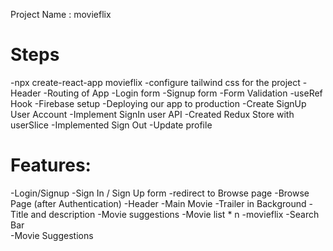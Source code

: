 Project Name : movieflix

# Steps

-npx create-react-app movieflix
-configure tailwind css for the project
-Header
-Routing of App
-Login form
-Signup form
-Form Validation
-useRef Hook
-Firebase setup
-Deploying our app to production
-Create SignUp User Account
-Implement SignIn user API
-Created Redux Store with userSlice
-Implemented Sign Out
-Update profile

# Features:

-Login/Signup
-Sign In / Sign Up form
-redirect to Browse page
-Browse Page (after Authentication)
-Header
-Main Movie
-Trailer in Background
-Title and description
-Movie suggestions
-Movie list \* n
-movieflix
-Search Bar  
 -Movie Suggestions
